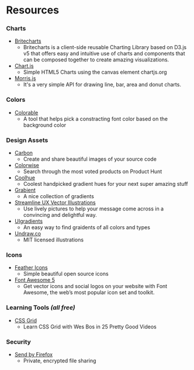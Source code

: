# Resources

### Charts
* [Britecharts](http://eventbrite.github.io/britecharts/)
  * Britecharts is a client-side reusable Charting Library based on D3.js v5 that offers easy and intuitive use of charts and components that can be composed together to create amazing visualizations.
* [Chart.js](https://github.com/chartjs/Chart.js)
  * Simple HTML5 Charts using the canvas element chartjs.org
* [Morris.js](https://github.com/morrisjs/morris.js)
  * It's a very simple API for drawing line, bar, area and donut charts.
### Colors
* [Colorable](http://jxnblk.com/colorable/demos/text/)
  * A tool that helps pick a constracting font color based on the background color
### Design Assets
* [Carbon](https://carbon.now.sh)
  * Create and share beautiful images of your source code
* [Colorwise](https://colorwise.io/)
  * Search through the most voted products on Product Hunt
* [Coolhue](https://webkul.github.io/coolhue/)
  * Coolest handpicked gradient hues for your next super amazing stuff
* [Grabient](https://www.grabient.com/)
  * A nice collection of gradients
* [Streamline UX Vector Illustrations](http://streamlineicons.com/ux/)
  * Use lively pictures to help your message come across in a convincing and delightful way.
* [UIgradients](https://uigradients.com/)
  * An easy way to find graidents of all colors and types
* [Undraw.co](https://undraw.co/)
  * MIT licensed illustrations
### Icons
* [Feather Icons](https://feathericons.com/)
  * Simple beautiful open source icons
* [Font Awesome 5](https://fontawesome.com/)
  * Get vector icons and social logos on your website with Font Awesome, the web’s most popular icon set and toolkit.
### Learning Tools _(all free)_
* [CSS Grid](https://cssgrid.io/)
  * Learn CSS Grid with Wes Bos in 25 Pretty Good Videos
### Security
* [Send by Firefox](https://send.firefox.com)
  * Private, encrypted file sharing
